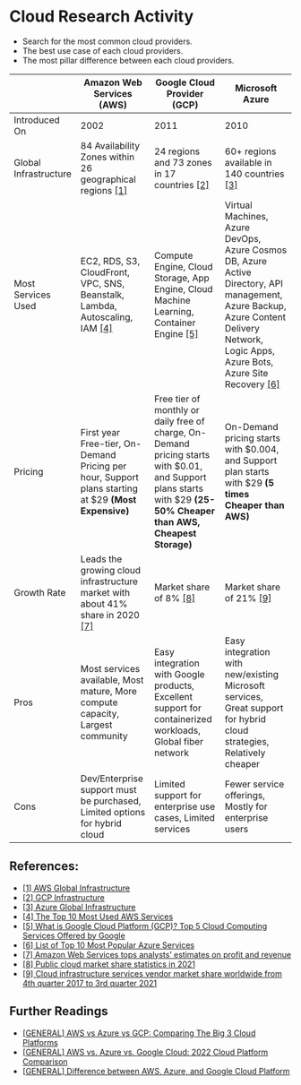# Cloud Research Activity

- Search for the most common cloud providers.
- The best use case of each cloud providers.
- The most pillar difference between each cloud providers.

|                       | Amazon Web Services (AWS)                                                                            | Google Cloud Provider (GCP)                                                                                                                                          | Microsoft Azure                                                                                                                                                                              |
|-----------------------|------------------------------------------------------------------------------------------------------|----------------------------------------------------------------------------------------------------------------------------------------------------------------------|----------------------------------------------------------------------------------------------------------------------------------------------------------------------------------------------|
| Introduced On         | 2002                                                                                                 | 2011                                                                                                                                                                 | 2010                                                                                                                                                                                         |
| Global Infrastructure | 84 Availability Zones within 26 geographical regions [[1]](#1)                                       | 24 regions and 73 zones in 17 countries [[2]](#2)                                                                                                                    | 60+ regions available in 140 countries [[3]](#3)                                                                                                                                             |
| Most Services Used    | EC2, RDS, S3, CloudFront, VPC, SNS, Beanstalk, Lambda, Autoscaling, IAM [[4]](#4)                    | Compute Engine, Cloud Storage, App Engine, Cloud Machine Learning, Container Engine [[5]](#5)                                                                        | Virtual Machines, Azure DevOps, Azure Cosmos DB, Azure Active Directory, API management, Azure Backup, Azure Content Delivery Network, Logic Apps, Azure Bots, Azure Site Recovery [[6]](#6) |
| Pricing               | First year Free-tier, On-Demand Pricing per hour, Support plans starting at $29 **(Most Expensive)** | Free tier of monthly or daily free of charge, On-Demand pricing starts with $0.01, and Support plans starts with $29 **(25-50% Cheaper than AWS, Cheapest Storage)** | On-Demand pricing starts with $0.004, and Support plan starts with $29 **(5 times Cheaper than AWS)**                                                                                        |
| Growth Rate           | Leads the growing cloud infrastructure market with about 41% share in 2020  [[7]](#7)                | Market share of 8% [[8]](#8)                                                                                                                                         | Market share of 21% [[9]](#9)                                                                                                                                                                |
| Pros                  | Most services available, Most mature, More compute capacity, Largest community                       | Easy integration with Google products, Excellent support for containerized workloads, Global fiber network                                                           | Easy integration with new/existing Microsoft services, Great support for hybrid cloud strategies, Relatively cheaper                                                                         |
| Cons                  | Dev/Enterprise support must be purchased, Limited options for hybrid cloud                           | Limited support for enterprise use cases, Limited services                                                                                                           | Fewer service offerings, Mostly for enterprise users                                                                                                                                         |

## References:
- <a id="1" href="https://aws.amazon.com/about-aws/global-infrastructure/">[1] AWS Global Infrastructure</a> 
- <a id="2" href="https://cloud.google.com/blog/products/infrastructure/google-cloud-announces-new-regions">[2] GCP Infrastructure</a>
- <a id="3" href="https://azure.microsoft.com/en-us/global-infrastructure/">[3] Azure Global Infrastructure</a>
- <a id="4" href="https://insider.ssi-net.com/insights/the-top-10-most-used-aws-services">[4] The Top 10 Most Used AWS Services</a>
- <a id="5" href="https://www.scientificworldinfo.com/2019/08/advantages-of-choosing-google-cloud-platform-services.html">[5] What is Google Cloud Platform (GCP)? Top 5 Cloud Computing Services Offered by Google</a>
- <a id="6" href="https://www.rlogical.com/blog/list-of-top-10-most-popular-azure-services/">[6] List of Top 10 Most Popular Azure Services</a>
- <a id="7" href="https://www.cnbc.com/2021/10/28/aws-earnings-q3-2021.html">[7] Amazon Web Services tops analysts’ estimates on profit and revenue</a>
- <a id="8" href="https://www.eescorporation.com/public-cloud-market-share-statistics/">[8] Public cloud market share statistics in 2021</a>
- <a id="9" href="https://www.statista.com/statistics/967365/worldwide-cloud-infrastructure-services-market-share-vendor/#:~:text=Microsoft%20Azure%20takes%20second%20place,the%20third%20quarter%20of%202021.">[9] Cloud infrastructure services vendor market share worldwide from 4th quarter 2017 to 3rd quarter 2021</a>

## Further Readings
- <a id="10" href="https://www.bmc.com/blogs/aws-vs-azure-vs-google-cloud-platforms/">[GENERAL] AWS vs Azure vs GCP: Comparing The Big 3 Cloud Platforms</a>
- <a id="11" href="https://www.datamation.com/cloud/aws-vs-azure-vs-google-cloud/#overall">[GENERAL] AWS vs. Azure vs. Google Cloud: 2022 Cloud Platform Comparison</a>
- <a id="12" href="https://www.javatpoint.com/aws-vs-azure-vs-google-cloud-platform">[GENERAL] Difference between AWS, Azure, and Google Cloud Platform</a>
